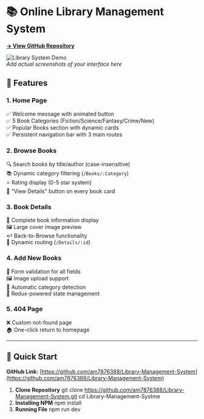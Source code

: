 # 📚 Online Library Management System  
**[→ View GitHub Repository](https://github.com/am7876388/Library-Management-System)**  

![Library System Demo](https://via.placeholder.com/800x400.png?text=Library+Management+Demo)  
*Add actual screenshots of your interface here*

## 🌟 Features  
### **1. Home Page**  
✅ Welcome message with animated button  
✅ 5 Book Categories (Fiction/Science/Fantasy/Crime/New)  
✅ Popular Books section with dynamic cards  
✅ Persistent navigation bar with 3 main routes  

### **2. Browse Books**  
🔍 Search books by title/author (case-insensitive)  
📚 Dynamic category filtering (`/Books/:Category`)  
⭐ Rating display (0-5 star system)  
📖 "View Details" button on every book card  

### **3. Book Details**  
📃 Complete book information display  
🖼️ Large cover image preview  
↩️ Back-to-Browse functionality  
🔗 Dynamic routing (`/Details/:id`)  

### **4. Add New Books**  
📝 Form validation for all fields  
🖼️ Image upload support  
🎯 Automatic category detection  
🔄 Redux-powered state management  

### **5. 404 Page**  
❌ Custom not-found page  
🏠 One-click return to homepage  

---

## 🚀 Quick Start  
**GitHub Link:** [https://github.com/am7876388/Library-Management-System](https://github.com/am7876388/Library-Management-System)  

1. **Clone Repository**
git clone https://github.com/am7876388/Library-Management-System.git
cd Library-Management-Systme
2. **Installing NPM**
npm install
3. **Running File**
npm run dev